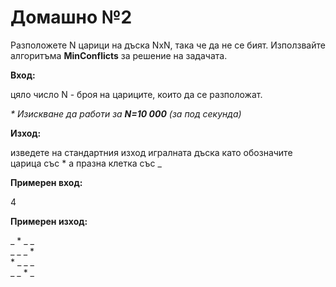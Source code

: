 # Домашно №2

Разположете N царици на дъска NxN, така че да не се бият. Използвайте алгоритъма __MinConflicts__ за решение на задачата.

__Вход:__

цяло число N - броя на цариците, които да се разположат.

_* Изискване да работи за __N=10 000__ (за под секунда)_

__Изход:__

изведете на стандартния изход игралната дъска като обозначите царица със * а празна клетка със _

__Примерен вход:__

4

__Примерен изход:__

_  *   _  _\
_  _  _  *  \
\*   _  _  _\
_  _  *   _

